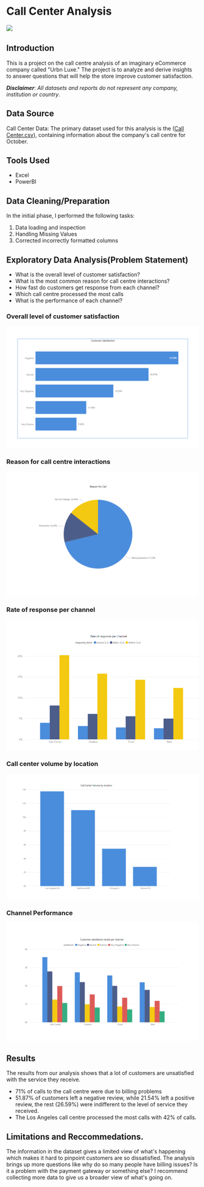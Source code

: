 # Call Center Analysis

![](cdc-_XLJy3h77cw-unsplash.jpg)

## Introduction
This is a project on the call centre analysis of an imaginary eCommerce company called "Urbn Luxe." The project is to analyze and derive insights to answer questions that will help the store improve customer satisfaction.

**_Disclaimer_**: _All datasets and reports do not represent any company, institution or country_. 

## Data Source
Call Center Data: The primary dataset used for this analysis is the ([Call Center.csv](https://github.com/Crowei-Gibson/Call-center-analysis#:~:text=2%20Commits-,Call%20Center.csv,-uploading%20files)), containing information about the company's call centre for October.

## Tools Used
- Excel
- PowerBI

## Data Cleaning/Preparation
In the initial phase, I performed the following tasks:
1. Data loading and inspection
2. Handling Missing Values
3. Corrected incorrectly formatted columns

## Exploratory Data Analysis(Problem Statement)
- What is the overall level of customer satisfaction?
- What is the most common reason for call centre interactions?
- How fast do customers get response from each channel?
- Which call centre processed the most calls
- What is the performance of each channel?

### Overall level of customer satisfaction
![](customer_satisfaction_levels.png)

### Reason for call centre interactions
![](reason_for_call.png)

### Rate of response per channel
![](response_rate_per_channel.png)

### Call center volume by location
![](call_center_volume_by_location.png)

### Channel Performance
![](satisfaction_levels_per_channel.png)

## Results
The results from our analysis shows that a lot of customers are unsatisfied with the service they receive. 
- 71% of calls to the call centre were due to billing problems
- 51.87% of customers left a negative review, while 21.54% left a positive review, the rest (26.59%) were indifferent to the level of service they received.
- The Los Angeles call centre processed the most calls with 42% of calls. 

## Limitations and Reccommedations. 
 The information in the dataset gives a limited view of what's happening which makes it hard to pinpoint customers are so dissatisfied. The analysis brings up more questions like why do so many people have billing issues? Is it a problem with the payment gateway or something else? I recommend collecting more data to give us a broader view of what's going on.